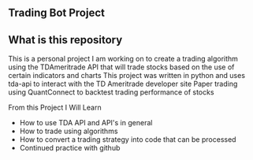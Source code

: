 ## Trading Bot Project
## What is this repository
This is a personal project I am working on to create a trading algorithm using the TDAmeritrade API that will trade stocks based on the use of certain indicators and charts
This project was written in python and uses tda-api to interact with the TD Ameritrade developer site 
Paper trading using QuantConnect to backtest trading performance of stocks

From this Project I Will Learn
- How to use TDA API and API's in general
- How to trade using algorithms
- How to convert a trading strategy into code that can be processed 
- Continued practice with github 